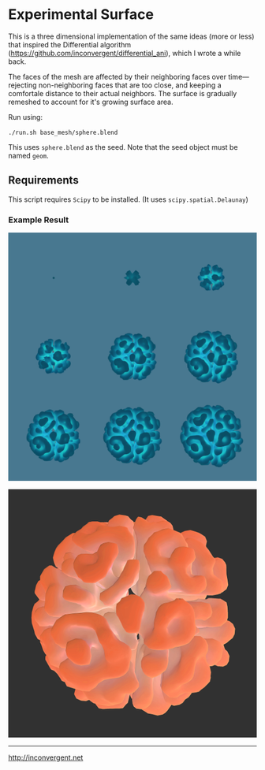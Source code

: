 # Experimental Surface

This is a three dimensional implementation of the same ideas (more or less)
that inspired the Differential algorithm
(https://github.com/inconvergent/differential_ani), which I wrote a while back.

The faces of the mesh are affected by their neighboring faces over
time—rejecting non-neighboring faces that are too close, and keeping a
comfortale distance to their actual neighbors. The surface is gradually
remeshed to account for it's growing surface area.

Run using:

    ./run.sh base_mesh/sphere.blend

This uses `sphere.blend` as the seed. Note that the seed object must be named
`geom`.

## Requirements

This script requires `Scipy` to be installed. (It uses `scipy.spatial.Delaunay`)

### Example Result

![res](ex/res.png?raw=true "res")

![res1](ex/res1.png?raw=true "res1")

-----------
http://inconvergent.net

